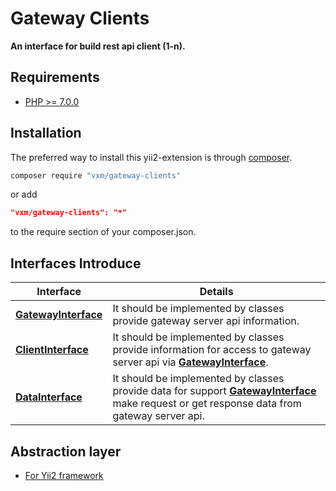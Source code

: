 # Gateway Clients
**An interface for build rest api client (1-n).**

## Requirements

* [PHP >= 7.0.0](http://php.net)


## Installation

The preferred way to install this yii2-extension is through [composer](http://getcomposer.org/download/).

```sh
composer require "vxm/gateway-clients"
```

or add

```json
"vxm/gateway-clients": "*"
```

to the require section of your composer.json.


## Interfaces Introduce

|Interface | Details| 
|------|--------|
|[**GatewayInterface**](src/GatewayInterface.php)|It should be implemented by classes provide gateway server api information.
|[**ClientInterface**](src/ClientInterface.php)|It should be implemented by classes provide information for access to gateway server api via [**GatewayInterface**](src/GatewayInterface.php).
|[**DataInterface**](src/DataInterface.php)|It should be implemented by classes provide data for support [**GatewayInterface**](src/GatewayInterface.php) make request or get response data from gateway server api.


## Abstraction layer 

* [For Yii2 framework](https://github.com/vuongxuongminh/yii2-gateway-clients)

